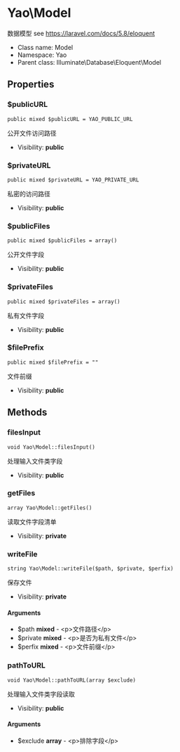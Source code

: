 Yao\Model
===============

数据模型
see https://laravel.com/docs/5.8/eloquent




* Class name: Model
* Namespace: Yao
* Parent class: Illuminate\Database\Eloquent\Model





Properties
----------


### $publicURL

    public mixed $publicURL = YAO_PUBLIC_URL

公开文件访问路径



* Visibility: **public**


### $privateURL

    public mixed $privateURL = YAO_PRIVATE_URL

私密的访问路径



* Visibility: **public**


### $publicFiles

    public mixed $publicFiles = array()

公开文件字段



* Visibility: **public**


### $privateFiles

    public mixed $privateFiles = array()

私有文件字段



* Visibility: **public**


### $filePrefix

    public mixed $filePrefix = ""

文件前缀



* Visibility: **public**


Methods
-------


### filesInput

    void Yao\Model::filesInput()

处理输入文件类字段



* Visibility: **public**




### getFiles

    array Yao\Model::getFiles()

读取文件字段清单



* Visibility: **private**




### writeFile

    string Yao\Model::writeFile($path, $private, $perfix)

保存文件



* Visibility: **private**


#### Arguments
* $path **mixed** - &lt;p&gt;文件路径&lt;/p&gt;
* $private **mixed** - &lt;p&gt;是否为私有文件&lt;/p&gt;
* $perfix **mixed** - &lt;p&gt;文件前缀&lt;/p&gt;



### pathToURL

    void Yao\Model::pathToURL(array $exclude)

处理输入文件类字段读取



* Visibility: **public**


#### Arguments
* $exclude **array** - &lt;p&gt;排除字段&lt;/p&gt;


